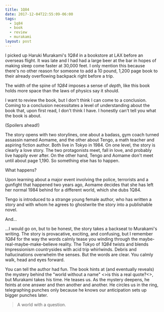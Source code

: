 ```yaml
---
title: 1Q84
date: 2017-12-04T22:55:09-06:00
tags:
  - 1q84
  - book
  - review
  - murakami
layout: post
---
```


I picked up Haruki Murakami's _1Q84_ in a bookstore at LAX before an overseas flight. It was late and I had had a large beer at the bar in hopes of making sleep come faster at 30,000 feet. I only mention this because there's no other reason for someone to add a 10 pound, 1,200 page book to their already overflowing backpack right before a trip.

The width of the spine of _1Q84_ imposes a sense of _depth_, like this book holds more space than the laws of physics say it should.

I want to review the book, but I don't think I can come to a conclusion. Coming to a conclusion necessitates a level of understanding about the book that, upon first read, I don't think I have. I honestly can't tell you what the book is about.

(Spoilers ahead!)

The story opens with two storylines, one about a badass, gym coach turned assassin named Aomame, and the other about Tengo, a math teacher and aspiring fiction author. Both live in Tokyo in 1984. On one level, the story is clearly a love story. The two protagonists meet, fall in love, and probably live happily ever after. On the other hand, Tengo and Aomame don't meet until about page 1,190. So something else has to happen.

What happens?

Upon learning about a major event involving the police, terrorists and a gunfight that happened two years ago, Aomame decides that she has left her normal 1984 behind for a different world, which she dubs 1Q84.

Tengo is introduced to a strange young female author, who has written a story and with whom he agrees to ghostwrite the story into a publishable novel.

And...

...I would go on, but to be honest, the story takes a backseat to Murakami's writing. The story is provacative, exciting, and confusing, but I remember _1Q84_ for the way the words calmly tease you winding through the maybe-real-maybe-make-believe reality. The Tokyo of _1Q84_ twists and blends Impressionism countrysides with acid trip whirlwinds. Debris and hallucinations overwhelm the senses. But the words are clear. You calmly walk, head and eyes forward.

You can tell the author had fun. The book hints at (and eventually reveals) the mystery behind the "world without a name" <>is this a real quote?<>, but Murakami takes his time. He teases us. As the mystery deepens, he feints at one answer and then another and another. He circles us in the ring, telegraphing punches only because he knows our anticipation sets up bigger punches later.

> A world with a question.

